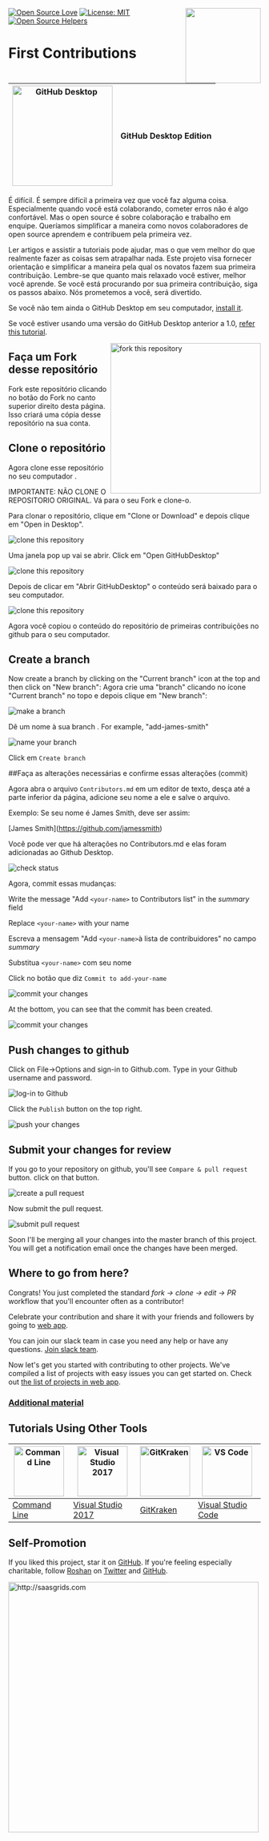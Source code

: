 [![Open Source Love](https://badges.frapsoft.com/os/v1/open-source.svg?v=103)](https://github.com/ellerbrock/open-source-badges/)
[<img align="right" width="150" src="assets/join-slack-team.png">](https://join.slack.com/t/firstcontributors/shared_invite/enQtMzE1MTYwNzI3ODQ0LTZiMDA2OGI2NTYyNjM1MTFiNTc4YTRhZTg4OWZjMzA0ZWZmY2UxYzVkMzI1ZmVmOWI4ODdkZWQwNTM2NDVmNjY)
[![License: MIT](https://img.shields.io/badge/License-MIT-green.svg)](https://opensource.org/licenses/MIT)
[![Open Source Helpers](https://www.codetriage.com/roshanjossey/first-contributions/badges/users.svg)](https://www.codetriage.com/roshanjossey/first-contributions)


# First Contributions

|<img alt="GitHub Desktop" src="https://desktop.github.com/images/desktop-icon.svg" width="200">|GitHub Desktop Edition|
|---|---|

É difícil. É sempre difícil a primeira vez que você faz alguma coisa. Especialmente quando você está colaborando, cometer erros não é algo confortável. Mas o open source é sobre colaboração e trabalho em enquipe. Queríamos simplificar a maneira como novos colaboradores de open source aprendem e contribuem pela primeira vez.

Ler artigos e assistir a tutoriais pode ajudar, mas o que vem melhor do que realmente fazer as coisas sem atrapalhar nada. Este projeto visa fornecer orientação e simplificar a maneira pela qual os novatos fazem sua primeira contribuição. Lembre-se que quanto mais relaxado você estiver, melhor você aprende. Se você está procurando por sua primeira contribuição, siga os passos abaixo. Nós prometemos a você, será divertido.

Se você não tem ainda o GitHub Desktop em seu computador, [install it](https://desktop.github.com/).

Se você estiver usando uma versão do GitHub Desktop anterior a 1.0, [refer this tutorial](github-desktop-old-version-tutorial.md).

<img align="right" width="300" src="assets/fork.png" alt="fork this repository" />

## Faça um Fork desse repositório

Fork este repositório clicando no botão do Fork no canto superior direito desta página.
Isso criará uma cópia desse repositório na sua conta.

## Clone o repositório

Agora clone esse repositório no seu computador .

IMPORTANTE: NÃO CLONE O REPOSITORIO ORIGINAL. Vá para o seu Fork e clone-o.


Para clonar o repositório, clique em "Clone or Download" e depois clique em "Open in Desktop".

<img style="left;" src="assets/dt1-clonetodesktop.png" alt="clone this repository" />

Uma janela pop up vai se abrir. Click em "Open GitHubDesktop"

<img style="left;" src="assets/dt1-open-githubdesktop.png" alt="clone this repository" />

Depois de clicar em "Abrir GitHubDesktop" o conteúdo será baixado para o seu computador.

<img style="left;" src="assets/dt1-downloaded.png" alt="clone this repository" />

Agora você copiou o conteúdo do repositório de primeiras contribuições no github para o seu computador.

## Create a branch

Now create a branch by clicking on the "Current branch" icon at the top and then click on "New branch":
Agora crie uma "branch" clicando no ícone "Current branch" no topo e depois clique em "New branch":

<img style="left;" src="assets/dt1-create-branch.png" alt="make a branch" />

Dê um nome à sua branch <add-your-name>. For example, "add-james-smith"

<img style="left;" src="assets/dt1-create-branch-name.png" alt="name your branch" />

Click em `Create branch`

##Faça as alterações necessárias e confirme essas alterações (commit)

Agora abra o arquivo `Contributors.md` em um editor de texto, desça até a parte inferior da página, adicione seu nome a ele e salve o arquivo.

Exemplo: Se seu nome é James Smith, deve ser assim:

\[James Smith](https://github.com/jamessmith)

Você pode ver que há alterações no Contributors.md e elas foram adicionadas ao Github Desktop.

<img style="left;" src="assets/dt1-status.png" alt="check status" />


Agora, commit essas mudanças:

Write the message "Add `<your-name>` to Contributors list" in the *summary* field

Replace `<your-name>` with your name

Escreva a mensagem "Add ` <your-name> `à lista de contribuidores" no campo *summary*

Substitua `<your-name>` com seu nome

Click no botão que diz `Commit to add-your-name`

<img style="left;" src="assets/dt1-commit1.png" alt="commit your changes" />

At the bottom, you can see that the commit has been created.

<img style="left;" src="assets/dt1-commit2.png" alt="commit your changes" />

## Push changes to github

Click on File->Options and sign-in to Github.com. Type in your Github username and password.

<img style="left;" src="assets/dt1-sign-in.png" alt="log-in to Github" />

Click the `Publish` button on the top right.

<img style="left;" src="assets/dt1-publish1.png" alt="push your changes" />

## Submit your changes for review

If you go to your repository on github, you'll see  `Compare & pull request` button. click on that button.

<img style="left;" src="assets/compare-and-pull.png" alt="create a pull request" />

Now submit the pull request.

<img style="left;" src="assets/submit-pull-request.png" alt="submit pull request" />

Soon I'll be merging all your changes into the master branch of this project. You will get a notification email once the changes have been merged.

## Where to go from here?

Congrats!  You just completed the standard _fork -> clone -> edit -> PR_ workflow that you'll encounter often as a contributor!

Celebrate your contribution and share it with your friends and followers by going to [web app](https://roshanjossey.github.io/first-contributions/#social-share).

You can join our slack team in case you need any help or have any questions. [Join slack team](https://join.slack.com/t/firstcontributors/shared_invite/enQtMzE1MTYwNzI3ODQ0LTZiMDA2OGI2NTYyNjM1MTFiNTc4YTRhZTg4OWZjMzA0ZWZmY2UxYzVkMzI1ZmVmOWI4ODdkZWQwNTM2NDVmNjY).

Now let's get you started with contributing to other projects. We've compiled a list of projects with easy issues you can get started on. Check out [the list of projects in web app](https://roshanjossey.github.io/first-contributions/#project-list).

### [Additional material](additional-material/git_workflow_senarios/additional-material.md)


## Tutorials Using Other Tools

|<a href="README.md"><img alt="Command Line" src="http://cdn.osxdaily.com/wp-content/uploads/2014/08/terminal-icon-osx-150x150.png" width="100"></a>|<a href="github-windows-vs2017-tutorial.md"><img alt="Visual Studio 2017" src="https://www.visualstudio.com/wp-content/uploads/2017/11/microsoft-visual-studio.svg" width="100"></a>|<a href="gitkraken-tutorial.md"><img alt="GitKraken" src="/assets/gk-icon.png" width="100"></a>|<a href="github-windows-vs-code-tutorial.md"><img alt="VS Code" src="https://upload.wikimedia.org/wikipedia/commons/2/2d/Visual_Studio_Code_1.18_icon.svg" width=100></a>|
|---|---|---|---|
|[Command Line](README.md)|[Visual Studio 2017](github-windows-vs2017-tutorial.md)|[GitKraken](gitkraken-tutorial.md)|[Visual Studio Code](github-windows-vs-code-tutorial.md)|

## Self-Promotion

If you liked this project, star it on [GitHub](https://github.com/Roshanjossey/first-contributions).
If you're feeling especially charitable, follow [Roshan](https://roshanjossey.github.io/) on
[Twitter](https://twitter.com/sudo__bangbang) and
[GitHub](https://github.com/roshanjossey).

<a href="http://saasgrids.com"> <img alt="http://saasgrids.com" src="assets/saasgrids-banner.png" width="500"></a>
